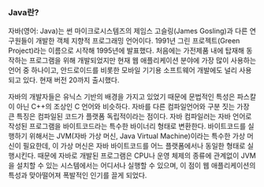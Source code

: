 ### Java란?

자바(영어: Java)는 썬 마이크로시스템즈의 제임스 고슬링(James Gosling)과 다른 연구원들이 개발한 객체 지향적 프로그래밍 언어이다. 1991년 그린 프로젝트(Green Project)라는 이름으로 시작해 1995년에 발표했다. 처음에는 가전제품 내에 탑재해 동작하는 프로그램을 위해 개발되었지만 현재 웹 애플리케이션 분야에 가장 많이 사용하는 언어 중 하나이고, 안드로이드를 비롯한 모바일 기기용 소프트웨어 개발에도 널리 사용되고 있다. 현재 버전 20까지 출시했다.

자바의 개발자들은 유닉스 기반의 배경을 가지고 있었기 때문에 문법적인 특성은 파스칼이 아닌 C++의 조상인 C 언어와 비슷하다. 자바를 다른 컴파일언어와 구분 짓는 가장 큰 특징은 컴파일된 코드가 플랫폼 독립적이라는 점이다. 자바 컴파일러는 자바 언어로 작성된 프로그램을 바이트코드라는 특수한 바이너리 형태로 변환한다. 바이트코드를 실행하기 위해서는 JVM(자바 가상 머신, Java Virtual Machine)이라는 특수한 가상 머신이 필요한데, 이 가상 머신은 자바 바이트코드를 어느 플랫폼에서나 동일한 형태로 실행시킨다. 때문에 자바로 개발된 프로그램은 CPU나 운영 체제의 종류에 관계없이 JVM을 설치할 수 있는 시스템에서는 어디서나 실행할 수 있으며, 이 점이 웹 애플리케이션의 특성과 맞아떨어져 폭발적인 인기를 끌게 되었다.

